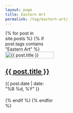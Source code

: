 ```yaml
---
layout: page
title: Eastern Art
permalink: /tag/eastern-art/
---
```


<div style="column-count: 3; column-gap: 20px; column-fill: auto;">
{% for post in site.posts %}
  {% if post.tags contains "Eastern Art" %}
    <div style="break-inside: avoid; margin-bottom: 20px; display: inline-block; width: 100%;">
      <article class="c-post-card" style="margin-bottom: 0;">
        <div class="c-post-card__media">
          <a class="c-post-card__image-link" href="{{ post.url | relative_url }}">
            <img class="c-post-card__image" src="{{ post.image | relative_url }}" alt="{{ post.title }}" style="width: 100%; height: auto;">
          </a>
        </div>
        <div class="c-post-card__content">
          <h2 class="c-post-card__title">
            <a class="c-post-card__title-link" href="{{ post.url | relative_url }}">{{ post.title }}</a>
          </h2>
          <div class="c-post-card__meta">
            <time class="c-post-card__date" datetime="{{ post.date | date_to_xmlschema }}">{{ post.date | date: "%B %d, %Y" }}</time>
          </div>
        </div>
      </article>
    </div>
  {% endif %}
{% endfor %}
</div>